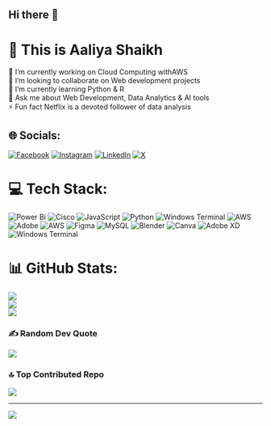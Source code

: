 ## Hi there 👋

# 💫 This is Aaliya Shaikh
🔭 I’m currently working on Cloud Computing withAWS<br>👯 I’m looking to collaborate on Web development projects<br>🌱 I’m currently learning Python & R<br>💬 Ask me about Web Development, Data Analytics & AI tools<br>⚡ Fun fact Netflix is a devoted follower of data analysis


## 🌐 Socials:
[![Facebook](https://img.shields.io/badge/Facebook-%231877F2.svg?logo=Facebook&logoColor=white)](https://facebook.com/https://www.facebook.com/profile.php?id=100080152645905) [![Instagram](https://img.shields.io/badge/Instagram-%23E4405F.svg?logo=Instagram&logoColor=white)](https://instagram.com/https://www.instagram.com/aaliyaaashk/?hl=en) [![LinkedIn](https://img.shields.io/badge/LinkedIn-%230077B5.svg?logo=linkedin&logoColor=white)](https://linkedin.com/in/https://www.linkedin.com/in/aaliya-shaikh-882962212/) [![X](https://img.shields.io/badge/X-black.svg?logo=X&logoColor=white)](https://x.com/https://x.com/shaikhaliya1212) 

# 💻 Tech Stack:
![Power Bi](https://img.shields.io/badge/power_bi-F2C811?style=plastic&logo=powerbi&logoColor=black) ![Cisco](https://img.shields.io/badge/cisco-%23049fd9.svg?style=plastic&logo=cisco&logoColor=black) ![JavaScript](https://img.shields.io/badge/javascript-%23323330.svg?style=plastic&logo=javascript&logoColor=%23F7DF1E) ![Python](https://img.shields.io/badge/python-3670A0?style=plastic&logo=python&logoColor=ffdd54) ![Windows Terminal](https://img.shields.io/badge/Windows%20Terminal-%234D4D4D.svg?style=plastic&logo=windows-terminal&logoColor=white) ![AWS](https://img.shields.io/badge/AWS-%23FF9900.svg?style=plastic&logo=amazon-aws&logoColor=white) ![Adobe](https://img.shields.io/badge/adobe-%23FF0000.svg?style=plastic&logo=adobe&logoColor=white) ![AWS](https://img.shields.io/badge/AWS-%23FF9900.svg?style=plastic&logo=amazon-aws&logoColor=white) ![Figma](https://img.shields.io/badge/figma-%23F24E1E.svg?style=plastic&logo=figma&logoColor=white) ![MySQL](https://img.shields.io/badge/mysql-4479A1.svg?style=plastic&logo=mysql&logoColor=white) ![Blender](https://img.shields.io/badge/blender-%23F5792A.svg?style=plastic&logo=blender&logoColor=white) ![Canva](https://img.shields.io/badge/Canva-%2300C4CC.svg?style=plastic&logo=Canva&logoColor=white) ![Adobe XD](https://img.shields.io/badge/Adobe%20XD-470137?style=plastic&logo=Adobe%20XD&logoColor=#FF61F6) ![Windows Terminal](https://img.shields.io/badge/Windows%20Terminal-%234D4D4D.svg?style=plastic&logo=windows-terminal&logoColor=white)
# 📊 GitHub Stats:
![](https://github-readme-stats.vercel.app/api?username=aaliyaaashk&theme=dark&hide_border=false&include_all_commits=false&count_private=false)<br/>
![](https://github-readme-streak-stats.herokuapp.com/?user=aaliyaaashk&theme=dark&hide_border=false)<br/>
![](https://github-readme-stats.vercel.app/api/top-langs/?username=aaliyaaashk&theme=dark&hide_border=false&include_all_commits=false&count_private=false&layout=compact)

### ✍️ Random Dev Quote
![](https://quotes-github-readme.vercel.app/api?type=vetical&theme=radical)

### 🔝 Top Contributed Repo
![](https://github-contributor-stats.vercel.app/api?username=aaliyaaashk&limit=5&theme=dark&combine_all_yearly_contributions=true)

---
[![](https://visitcount.itsvg.in/api?id=aaliyaaashk&icon=0&color=6)](https://visitcount.itsvg.in)

<!-- Proudly created with GPRM ( https://gprm.itsvg.in ) -->
